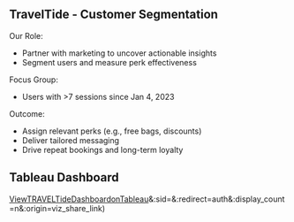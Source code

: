 ## TravelTide - Customer Segmentation

Our Role:
* Partner with marketing to uncover actionable insights
* Segment users and measure perk effectiveness

Focus Group:
* Users with >7 sessions since Jan 4, 2023

Outcome:

* Assign relevant perks (e.g., free bags, discounts)
* Deliver tailored messaging
* Drive repeat bookings and long-term loyalty


## Tableau Dashboard

[ViewTRAVELTideDashboardonTableau](https://public.tableau.com/views/Visualisation_Mastery_Project/TravelTideCustomerRewardsInsights?:language=enGB&publish=yes%5D)&:sid=&:redirect=auth&:display_count=n&:origin=viz_share_link)

